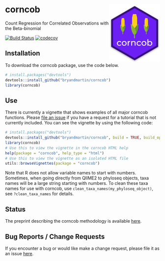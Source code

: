 # corncob <img src="docs/logo.png" align="right" width="165px"/>
Count Regression for Correlated Observations with the Beta-binomial

[![Build Status](https://travis-ci.org/bryandmartin/corncob.svg?branch=master)](https://travis-ci.org/bryandmartin/corncob)
[![codecov](https://codecov.io/gh/bryandmartin/CORNCOB/branch/master/graph/badge.svg?token=GnLFG7QNsh)](https://codecov.io/gh/bryandmartin/CORNCOB)

## Installation

To download the corncob package, use the code below.

``` r
# install.packages("devtools")
devtools::install_github("bryandmartin/corncob")
library(corncob)
```

## Use

There is currently a vignette that shows examples of all major corncob functions. Please [file an issue](https://github.com/bryandmartin/corncob/issues) if you have a request for a tutorial that is not currently included. You can see the vignette by using the following code:

``` r
# install.packages("devtools")
devtools::install_github("bryandmartin/corncob", build = TRUE, build_opts = c())
library(corncob)
# Use this to view the vignette in the corncob HTML help
help(package = "corncob", help_type = "html")
# Use this to view the vignette as an isolated HTML file
utils::browseVignettes(package = "corncob")
```

Note that R does not allow variable names to start with numbers. Sometimes, when going directly from QIIME2 to phyloseq objects, taxa names will be a large string starting with numbers. To clean these taxa names for use with corncob, use  `clean_taxa_names(my_phyloseq_object)`, see `?clean_taxa_names` for details.

## Status

The preprint describing the corncob methodology is available [here](https://arxiv.org/abs/1902.02776).

## Bug Reports / Change Requests

If you encounter a bug or would like make a change request, please file it as an issue [here](https://github.com/bryandmartin/corncob/issues).
